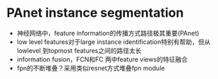 # PAnet instance segmentation

- 神经网络中，feature information的传播方式路径极其重要(PAnet)
- low level features对于large instance identification特别有帮助，但从lowlevel 到topmost features之间的路径太长
- information fusion，FCN和FC 两中feature views的特征融合
- fpn的不断堆叠？采用类似resnet方式堆叠fpn module
